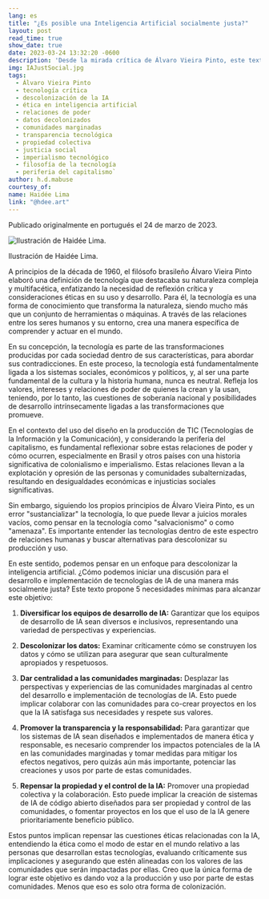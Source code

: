 ```yaml
---
lang: es
title: "¿Es posible una Inteligencia Artificial socialmente justa?"
layout: post
read_time: true
show_date: true
date: 2023-03-24 13:32:20 -0600
description: 'Desde la mirada crítica de Álvaro Vieira Pinto, este texto replantea la tecnología como expresión de estructuras de poder, proponiendo cinco ejes para descolonizar la IA: marcos éticos críticos, prácticas decoloniales de datos, centralización de voces marginadas, transparencia algorítmica y gobernanza comunitaria.'
img: IAJustSocial.jpg
tags:
  - Álvaro Vieira Pinto
  - tecnología crítica
  - descolonización de la IA
  - ética en inteligencia artificial
  - relaciones de poder
  - datos decolonizados
  - comunidades marginadas
  - transparencia tecnológica
  - propiedad colectiva
  - justicia social
  - imperialismo tecnológico
  - filosofía de la tecnología
  - periferia del capitalismo`
author: h.d.mabuse
courtesy_of:
name: Haidée Lima
link: "@hdee.art"
---
```


Publicado originalmente en portugués el 24 de marzo de 2023.

![Ilustración de Haidée Lima.](.assets/img/IAJustSocial.jpg)

Ilustración de Haidée Lima.

A principios de la década de 1960, el filósofo brasileño Álvaro Vieira Pinto elaboró una definición de tecnología que destacaba su naturaleza compleja y multifacética, enfatizando la necesidad de reflexión crítica y consideraciones éticas en su uso y desarrollo. Para él, la tecnología es una forma de conocimiento que transforma la naturaleza, siendo mucho más que un conjunto de herramientas o máquinas. A través de las relaciones entre los seres humanos y su entorno, crea una manera específica de comprender y actuar en el mundo.

En su concepción, la tecnología es parte de las transformaciones producidas por cada sociedad dentro de sus características, para abordar sus contradicciones. En este proceso, la tecnología está fundamentalmente ligada a los sistemas sociales, económicos y políticos, y, al ser una parte fundamental de la cultura y la historia humana, nunca es neutral. Refleja los valores, intereses y relaciones de poder de quienes la crean y la usan, teniendo, por lo tanto, las cuestiones de soberanía nacional y posibilidades de desarrollo intrínsecamente ligadas a las transformaciones que promueve.

En el contexto del uso del diseño en la producción de TIC (Tecnologías de la Información y la Comunicación), y considerando la periferia del capitalismo, es fundamental reflexionar sobre estas relaciones de poder y cómo ocurren, especialmente en Brasil y otros países con una historia significativa de colonialismo e imperialismo. Estas relaciones llevan a la explotación y opresión de las personas y comunidades subalternizadas, resultando en desigualdades económicas e injusticias sociales significativas.

Sin embargo, siguiendo los propios principios de Álvaro Vieira Pinto, es un error "sustancializar" la tecnología, lo que puede llevar a juicios morales vacíos, como pensar en la tecnología como "salvacionismo" o como "amenaza". Es importante entender las tecnologías dentro de este espectro de relaciones humanas y buscar alternativas para descolonizar su producción y uso.

En este sentido, podemos pensar en un enfoque para descolonizar la inteligencia artificial. ¿Cómo podemos iniciar una discusión para el desarrollo e implementación de tecnologías de IA de una manera más socialmente justa? Este texto propone 5 necesidades mínimas para alcanzar este objetivo:  

1.  **Diversificar los equipos de desarrollo de IA:** Garantizar que los equipos de desarrollo de IA sean diversos e inclusivos, representando una variedad de perspectivas y experiencias.
    
2.  **Descolonizar los datos:** Examinar críticamente cómo se construyen los datos y cómo se utilizan para asegurar que sean culturalmente apropiados y respetuosos.
    
3.  **Dar centralidad a las comunidades marginadas:** Desplazar las perspectivas y experiencias de las comunidades marginadas al centro del desarrollo e implementación de tecnologías de IA. Esto puede implicar colaborar con las comunidades para co-crear proyectos en los que la IA satisfaga sus necesidades y respete sus valores.
    
4.  **Promover la transparencia y la responsabilidad:** Para garantizar que los sistemas de IA sean diseñados e implementados de manera ética y responsable, es necesario comprender los impactos potenciales de la IA en las comunidades marginadas y tomar medidas para mitigar los efectos negativos, pero quizás aún más importante, potenciar las creaciones y usos por parte de estas comunidades.
    
5.  **Repensar la propiedad y el control de la IA:** Promover una propiedad colectiva y la colaboración. Esto puede implicar la creación de sistemas de IA de código abierto diseñados para ser propiedad y control de las comunidades, o fomentar proyectos en los que el uso de la IA genere prioritariamente beneficio público.
    

Estos puntos implican repensar las cuestiones éticas relacionadas con la IA, entendiendo la ética como el modo de estar en el mundo relativo a las personas que desarrollan estas tecnologías, evaluando críticamente sus implicaciones y asegurando que estén alineadas con los valores de las comunidades que serán impactadas por ellas. Creo que la única forma de lograr este objetivo es dando voz a la producción y uso por parte de estas comunidades. Menos que eso es solo otra forma de colonización.
